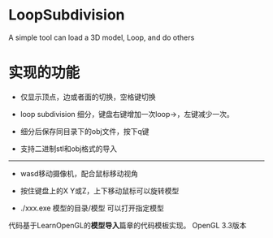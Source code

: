 # LoopSubdivision
A simple tool can load a 3D model, Loop, and do others

# 实现的功能

- 仅显示顶点，边或者面的切换，空格键切换

- loop subdivision 细分，键盘右键增加一次loop→，左键减少一次。

- 细分后保存同目录下的obj文件，按下q键

- 支持二进制stl和obj格式的导入

 ----------------------------------------------------

- wasd移动摄像机，配合鼠标移动视角

- 按住键盘上的X Y或Z，上下移动鼠标可以旋转模型

- ./xxx.exe 模型的目录/模型 可以打开指定模型

代码基于LearnOpenGL的**模型导入**篇章的代码模板实现。
OpenGL 3.3版本
